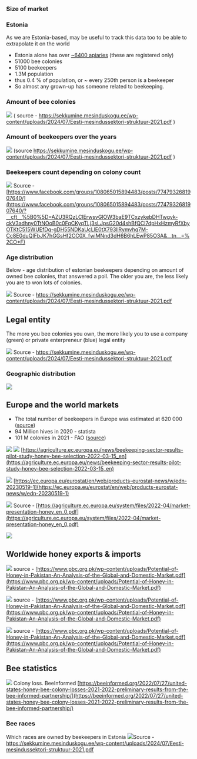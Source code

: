### Size of market
### Estonia

As we are Estonia-based, may be useful to track this data too to be able to extrapolate it on the world

- Estonia alone has over [~6400 apiaries](https://mesi.ee/) (these are registered only)
- 51000 bee colonies
- 5100 beekeepers
- 1.3M population
- thus 0.4 % of population, or ~ every 250th person is a beekeeper
- So almost any grown-up has someone related to beekeeping.

### Amount of bee colonies
![](img/Screenshot%202024-12-02%20at%2019.27.07.png)
( source - https://sekkumine.mesinduskogu.ee/wp-content/uploads/2024/07/Eesti-mesindussektori-struktuur-2021.pdf )
### Amount of beekeepers over the years

![](img/Screenshot%202024-12-02%20at%2019.24.30.png)
(source https://sekkumine.mesinduskogu.ee/wp-content/uploads/2024/07/Eesti-mesindussektori-struktuur-2021.pdf )

### Beekeepers count depending on colony count
![](img/435594174_374693525573274_5528567103060715528_n.webp)
Source - [https://www.facebook.com/groups/108065015894483/posts/7747932681907640/](https://www.facebook.com/groups/108065015894483/posts/7747932681907640/?__cft__%5B0%5D=AZU3RQzLClErwsvGlOW3baE9TCxzykebDHTwgvk-ckV3adhny0TtNOoB0c0FqCKyqTLj3sLJpsG20d4shBfQCl7dpHxHzmyRfXbyOTKtC515WUEfDq-gDH55NDKaUcLlE0tX793llRymvhq7M-Cc8E0duQIFbJK7hGGsHf2CC0X_fwiMNnd3dH6B6hLEwP85O3A&__tn__=%2CO*F)


### Age distribution

Below - age distribution of estonian beekeepers depending on amount of owned bee colonies, that answered a poll. The older you are, the less likely you are to won lots of colonies.

![](img/Screenshot%202024-12-02%20at%2019.05.27.png)
Source - https://sekkumine.mesinduskogu.ee/wp-content/uploads/2024/07/Eesti-mesindussektori-struktuur-2021.pdf

## Legal entity
The more you bee colonies you own, the more likely you to use a company (green) or private enterpreneur (blue) legal entity

![](img/Screenshot%202024-12-02%20at%2019.10.12.png)
Source - https://sekkumine.mesinduskogu.ee/wp-content/uploads/2024/07/Eesti-mesindussektori-struktuur-2021.pdf
### Geographic distribution 
![](img/Pasted%20image%2020241202184428.png)


## Europe and the world markets
- The total number of beekeepers in Europe was estimated at 620 000 ([source](https://www.ncbi.nlm.nih.gov/pmc/articles/PMC3827320/))
- 94 Million hives in 2020 - statista
- 101 M colonies in 2021 - FAO ([source](https://www.notion.so/Marketing-Statistics-06c02962e8294bb98756a75155ce7a6b?pvs=21))

![](img/Pasted%20image%2020241202185912.png)
![](img/Pasted%20image%2020241202185925.png)
[https://agriculture.ec.europa.eu/news/beekeeping-sector-results-pilot-study-honey-bee-selection-2022-03-15_en](https://agriculture.ec.europa.eu/news/beekeeping-sector-results-pilot-study-honey-bee-selection-2022-03-15_en)


![](img/Pasted%20image%2020241202185703.png)
[https://ec.europa.eu/eurostat/en/web/products-eurostat-news/w/edn-20230519-1](https://ec.europa.eu/eurostat/en/web/products-eurostat-news/w/edn-20230519-1)


![](img/Pasted%20image%2020241202185723.png)
Source - [https://agriculture.ec.europa.eu/system/files/2022-04/market-presentation-honey_en_0.pdf](https://agriculture.ec.europa.eu/system/files/2022-04/market-presentation-honey_en_0.pdf)


![](img/Pasted%20image%2020241202185743.png)


## Worldwide honey exports & imports


![](img/Pasted%20image%2020241202185810.png)
source - [https://www.pbc.org.pk/wp-content/uploads/Potential-of-Honey-in-Pakistan-An-Analysis-of-the-Global-and-Domestic-Market.pdf](https://www.pbc.org.pk/wp-content/uploads/Potential-of-Honey-in-Pakistan-An-Analysis-of-the-Global-and-Domestic-Market.pdf)


![](img/Pasted%20image%2020241202185827.png)
source - [https://www.pbc.org.pk/wp-content/uploads/Potential-of-Honey-in-Pakistan-An-Analysis-of-the-Global-and-Domestic-Market.pdf](https://www.pbc.org.pk/wp-content/uploads/Potential-of-Honey-in-Pakistan-An-Analysis-of-the-Global-and-Domestic-Market.pdf)

![](img/Pasted%20image%2020241202185844.png)
source - [https://www.pbc.org.pk/wp-content/uploads/Potential-of-Honey-in-Pakistan-An-Analysis-of-the-Global-and-Domestic-Market.pdf](https://www.pbc.org.pk/wp-content/uploads/Potential-of-Honey-in-Pakistan-An-Analysis-of-the-Global-and-Domestic-Market.pdf)


## Bee statistics

![](img/Pasted%20image%2020241202185949.png)
Colony loss. BeeInformed [https://beeinformed.org/2022/07/27/united-states-honey-bee-colony-losses-2021-2022-preliminary-results-from-the-bee-informed-partnership/](https://beeinformed.org/2022/07/27/united-states-honey-bee-colony-losses-2021-2022-preliminary-results-from-the-bee-informed-partnership/)

### Bee races
Which races are owned by beekeepers in Estonia
![](img/Screenshot%202024-12-02%20at%2019.13.10.png)Source - https://sekkumine.mesinduskogu.ee/wp-content/uploads/2024/07/Eesti-mesindussektori-struktuur-2021.pdf